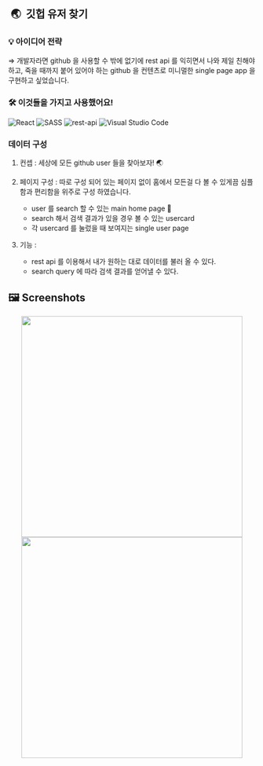  ## ️ 🌏  깃헙 유저 찾기 


### 💡 아이디어 전략

   ⇒  개발자라면 github 을 사용할 수 밖에 없기에 rest api 를 익히면서 나와 제일 친해야 하고, 죽을 때까지 붙어 있어야 하는 github 을 컨텐츠로 미니멀한 single page app 을 구현하고 싶었습니다.

### 🛠 이것들을 가지고 사용했어요!

 <img alt="React" src="https://img.shields.io/badge/react%20-skyblue.svg?&style=for-the-badge&logo=react&logoColor=white"/>
 <img alt="SASS" src="https://img.shields.io/badge/STYLEDCOMPONENTS%20-hotpink.svg?&style=for-the-badge&logo=SASS&logoColor=white"/>  
  <img alt="rest-api" src="https://img.shields.io/badge/restapi%20-purple.svg?&style=for-the-badge&logo=restapi&logoColor=white"/> 
 <img alt="Visual Studio Code" src="https://img.shields.io/badge/Visual%20Studio%20Code-0078d7.svg?&style=for-the-badge&logo=visual-studio-code&logoColor=white"/>



### 데이터 구성

1. 컨셉 : 세상에 모든 github user 들을 찾아보자! 🌏

2. 페이지 구성 :  따로 구성 되어 있는 페이지 없이 홈에서 모든걸 다 볼 수 있게끔 심플함과 편리함을 위주로 구성 하였습니다.
    - user 를 search 할 수 있는 main home page 🏡
    - search 해서 검색 결과가 있을 경우 볼 수 있는 usercard
    - 각 usercard 를 눌렀을 때 보여지는 single user page
    
3. 기능 : 
    - rest api 를 이용해서 내가 원하는 대로 데이터를 불러 올 수 있다.
    - search query 에 따라 검색 결과를 얻어낼 수 있다.

## 🖼 Screenshots
<div align="center">
    <img width="450" src="https://user-images.githubusercontent.com/59499779/149332385-fb8a8a3f-514b-45f6-8f32-01eb9b4da404.png">    
    <img width="450" src="https://user-images.githubusercontent.com/59499779/149332390-100f7756-4aa8-4e31-b870-c0bbae37b60a.png">
</div>

